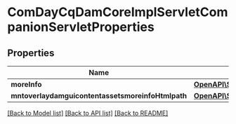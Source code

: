# ComDayCqDamCoreImplServletCompanionServletProperties

## Properties
Name | Type | Description | Notes
------------ | ------------- | ------------- | -------------
**moreInfo** | [**OpenAPI\Server\Model\ConfigNodePropertyString**](ConfigNodePropertyString.md) |  | [optional] 
**mntoverlaydamguicontentassetsmoreinfoHtmlpath** | [**OpenAPI\Server\Model\ConfigNodePropertyString**](ConfigNodePropertyString.md) |  | [optional] 

[[Back to Model list]](../README.md#documentation-for-models) [[Back to API list]](../README.md#documentation-for-api-endpoints) [[Back to README]](../README.md)


